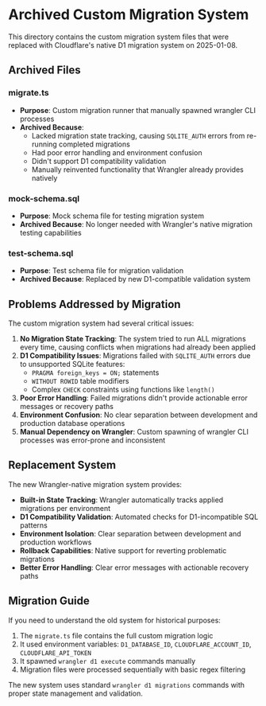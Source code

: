 # Archived Custom Migration System

This directory contains the custom migration system files that were replaced with Cloudflare's native D1 migration system on 2025-01-08.

## Archived Files

### migrate.ts
- **Purpose**: Custom migration runner that manually spawned wrangler CLI processes
- **Archived Because**: 
  - Lacked migration state tracking, causing `SQLITE_AUTH` errors from re-running completed migrations
  - Had poor error handling and environment confusion
  - Didn't support D1 compatibility validation
  - Manually reinvented functionality that Wrangler already provides natively

### mock-schema.sql
- **Purpose**: Mock schema file for testing migration system
- **Archived Because**: No longer needed with Wrangler's native migration testing capabilities

### test-schema.sql
- **Purpose**: Test schema file for migration validation
- **Archived Because**: Replaced by new D1-compatible validation system

## Problems Addressed by Migration

The custom migration system had several critical issues:

1. **No Migration State Tracking**: The system tried to run ALL migrations every time, causing conflicts when migrations had already been applied
2. **D1 Compatibility Issues**: Migrations failed with `SQLITE_AUTH` errors due to unsupported SQLite features:
   - `PRAGMA foreign_keys = ON;` statements
   - `WITHOUT ROWID` table modifiers  
   - Complex `CHECK` constraints using functions like `length()`
3. **Poor Error Handling**: Failed migrations didn't provide actionable error messages or recovery paths
4. **Environment Confusion**: No clear separation between development and production database operations
5. **Manual Dependency on Wrangler**: Custom spawning of wrangler CLI processes was error-prone and inconsistent

## Replacement System

The new Wrangler-native migration system provides:

- **Built-in State Tracking**: Wrangler automatically tracks applied migrations per environment
- **D1 Compatibility Validation**: Automated checks for D1-incompatible SQL patterns
- **Environment Isolation**: Clear separation between development and production workflows
- **Rollback Capabilities**: Native support for reverting problematic migrations
- **Better Error Handling**: Clear error messages with actionable recovery paths

## Migration Guide

If you need to understand the old system for historical purposes:

1. The `migrate.ts` file contains the full custom migration logic
2. It used environment variables: `D1_DATABASE_ID`, `CLOUDFLARE_ACCOUNT_ID`, `CLOUDFLARE_API_TOKEN`
3. It spawned `wrangler d1 execute` commands manually
4. Migration files were processed sequentially with basic regex filtering

The new system uses standard `wrangler d1 migrations` commands with proper state management and validation.